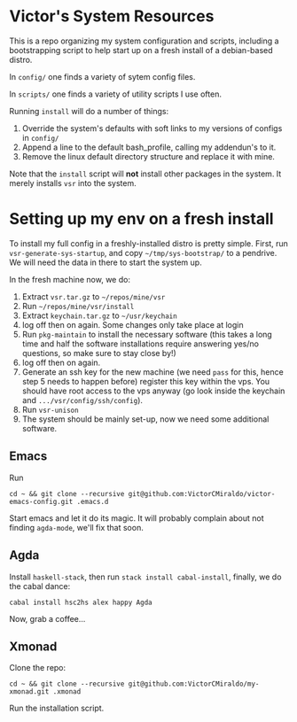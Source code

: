 Victor's System Resources
=========================

This is a repo organizing my system configuration and
scripts, including a bootstrapping script to help
start up on a fresh install of a debian-based distro.

In `config/` one finds a variety of sytem config files.

In `scripts/` one finds a variety of utility scripts I use often.

Running `install` will do a number of things:
  1) Override the system's defaults with soft links
     to my versions of configs in `config/`
  2) Append a line to the default bash_profile, calling
     my addendun's to it.
  3) Remove the linux default directory structure and
     replace it with mine.

Note that the `install` script will **not** install other
packages in the system. It merely installs `vsr` into the system.

Setting up my env on a fresh install
====================================

To install my full config in a freshly-installed distro is pretty simple.
First, run `vsr-generate-sys-startup`, and copy `~/tmp/sys-bootstrap/` to a pendrive. We will need the data in there to start the system up.

In the fresh machine now, we do:

  1) Extract `vsr.tar.gz` to `~/repos/mine/vsr`
  2) Run `~/repos/mine/vsr/install`
  3) Extract `keychain.tar.gz` to `~/usr/keychain`
  4) log off then on again. Some changes only take place at login
  5) Run `pkg-maintain` to install the necessary software (this takes
     a long time and half the software installations require answering
     yes/no questions, so make sure to stay close by!)
  6) log off then on again.
  7) Generate an ssh key for the new machine (we need `pass` for this,
     hence step 5 needs to happen before) register this key
     within the vps. You should have root access to the vps anyway (go look
     inside the keychain and `.../vsr/config/ssh/config`).
  8) Run `vsr-unison`
  9) The system should be mainly set-up, now we need
     some additional software.

## Emacs

  Run

  `cd ~ && git clone --recursive git@github.com:VictorCMiraldo/victor-emacs-config.git .emacs.d`

  Start emacs and let it do its magic. It will probably complain about not finding `agda-mode`, we'll fix that soon.

## Agda

  Install `haskell-stack`, then run `stack install cabal-install`, finally,
  we do the cabal dance:

  ```cabal install hsc2hs alex happy Agda```

  Now, grab a coffee...

## Xmonad

  Clone the repo:

  `cd ~ && git clone --recursive git@github.com:VictorCMiraldo/my-xmonad.git .xmonad`

  Run the installation script.
